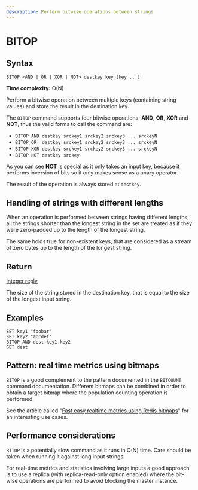 ```yaml
---
description: Perform bitwise operations between strings
---
```


# BITOP

## Syntax

    BITOP <AND | OR | XOR | NOT> destkey key [key ...]

**Time complexity:** O(N)

Perform a bitwise operation between multiple keys (containing string values) and
store the result in the destination key.

The `BITOP` command supports four bitwise operations: **AND**, **OR**, **XOR**
and **NOT**, thus the valid forms to call the command are:


* `BITOP AND destkey srckey1 srckey2 srckey3 ... srckeyN`
* `BITOP OR  destkey srckey1 srckey2 srckey3 ... srckeyN`
* `BITOP XOR destkey srckey1 srckey2 srckey3 ... srckeyN`
* `BITOP NOT destkey srckey`

As you can see **NOT** is special as it only takes an input key, because it
performs inversion of bits so it only makes sense as a unary operator.

The result of the operation is always stored at `destkey`.

## Handling of strings with different lengths

When an operation is performed between strings having different lengths, all the
strings shorter than the longest string in the set are treated as if they were
zero-padded up to the length of the longest string.

The same holds true for non-existent keys, that are considered as a stream of
zero bytes up to the length of the longest string.

## Return

[Integer reply](https://redis.io/docs/reference/protocol-spec#resp-integers)

The size of the string stored in the destination key, that is equal to the
size of the longest input string.

## Examples

```cli
SET key1 "foobar"
SET key2 "abcdef"
BITOP AND dest key1 key2
GET dest
```

## Pattern: real time metrics using bitmaps

`BITOP` is a good complement to the pattern documented in the `BITCOUNT` command
documentation.
Different bitmaps can be combined in order to obtain a target bitmap where
the population counting operation is performed.

See the article called "[Fast easy realtime metrics using Redis
bitmaps][hbgc212fermurb]" for an interesting use cases.

[hbgc212fermurb]: http://blog.getspool.com/2011/11/29/fast-easy-realtime-metrics-using-redis-bitmaps

## Performance considerations

`BITOP` is a potentially slow command as it runs in O(N) time.
Care should be taken when running it against long input strings.

For real-time metrics and statistics involving large inputs a good approach is
to use a replica (with replica-read-only option enabled) where the bit-wise
operations are performed to avoid blocking the master instance.
